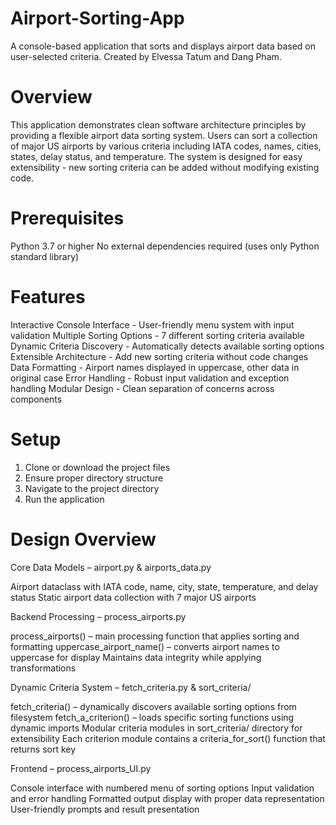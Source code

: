 # Airport-Sorting-App
A console-based application that sorts and displays airport data based on user-selected criteria. Created by Elvessa Tatum and Dang Pham.

# Overview
This application demonstrates clean software architecture principles by providing a flexible airport data sorting system. Users can sort a collection of major US airports by various criteria including IATA codes, names, cities, states, delay status, and temperature. The system is designed for easy extensibility - new sorting criteria can be added without modifying existing code.

# Prerequisites
Python 3.7 or higher
No external dependencies required (uses only Python standard library)

# Features

Interactive Console Interface - User-friendly menu system with input validation
Multiple Sorting Options - 7 different sorting criteria available
Dynamic Criteria Discovery - Automatically detects available sorting options
Extensible Architecture - Add new sorting criteria without code changes
Data Formatting - Airport names displayed in uppercase, other data in original case
Error Handling - Robust input validation and exception handling
Modular Design - Clean separation of concerns across components

# Setup

1. Clone or download the project files
2. Ensure proper directory structure
3. Navigate to the project directory
4. Run the application
   
# Design Overview
Core Data Models – airport.py & airports_data.py

Airport dataclass with IATA code, name, city, state, temperature, and delay status
Static airport data collection with 7 major US airports

Backend Processing – process_airports.py

process_airports() – main processing function that applies sorting and formatting
uppercase_airport_name() – converts airport names to uppercase for display
Maintains data integrity while applying transformations

Dynamic Criteria System – fetch_criteria.py & sort_criteria/

fetch_criteria() – dynamically discovers available sorting options from filesystem
fetch_a_criterion() – loads specific sorting functions using dynamic imports
Modular criteria modules in sort_criteria/ directory for extensibility
Each criterion module contains a criteria_for_sort() function that returns sort key

Frontend – process_airports_UI.py

Console interface with numbered menu of sorting options
Input validation and error handling
Formatted output display with proper data representation
User-friendly prompts and result presentation


